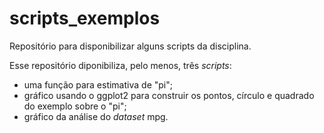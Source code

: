 # scripts_exemplos
Repositório para disponibilizar alguns scripts da disciplina.

Esse repositório diponibiliza, pelo menos, três *scripts*:

- uma função para estimativa de "pi";
- gráfico usando o ggplot2 para construir os pontos, círculo e quadrado do exemplo sobre o "pi";
- gráfico da análise do *dataset* mpg.
